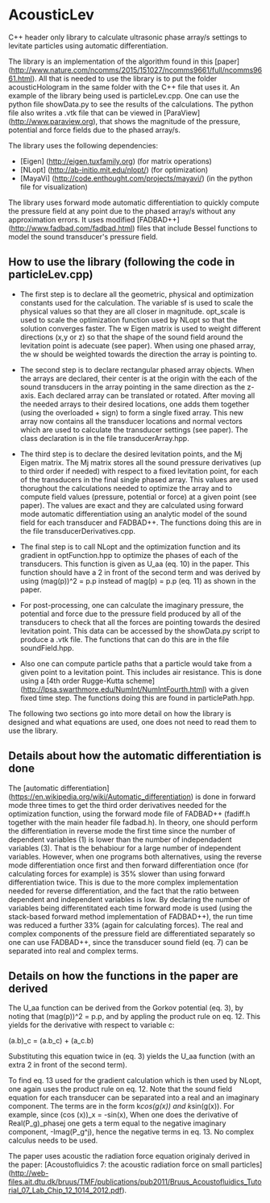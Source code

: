 # AcousticLev
C++ header only library to calculate ultrasonic phase array/s settings to levitate particles using automatic differentiation.

The library is an implementation of the algorithm found in this [paper] (http://www.nature.com/ncomms/2015/151027/ncomms9661/full/ncomms9661.html). 
All that is needed to use the library is to put the folder acousticHologram in the same folder with the C++ file that uses it. An example of the library being used is particleLev.cpp. One can use the python file showData.py to see the results of the calculations. The python file also writes a .vtk file that can be viewed in [ParaView] (http://www.paraview.org), that shows the magnitude of the pressure, potential and force fields due to the phased array/s.

The library uses the following dependencies:
* [Eigen] (http://eigen.tuxfamily.org) (for matrix operations)
* [NLopt] (http://ab-initio.mit.edu/nlopt/) (for optimization)
* [MayaVi] (http://code.enthought.com/projects/mayavi/) (in the python file for visualization)

The library uses forward mode automatic differentiation to quickly compute the pressure field at any point due to the phased array/s without any approximation errors. It uses modified [FADBAD++] (http://www.fadbad.com/fadbad.html) files that include Bessel functions to model the sound transducer's pressure field.



## How to use the library (following the code in particleLev.cpp)
* The first step is to declare all the geometric, physical and optimization constants used for the calculation. The variable sf is used to scale the physical values so that they are all closer in magnitude. opt_scale is used to scale the optimization function used by NLopt so that the solution converges faster. The w Eigen matrix is used to weight different directions 
(x,y or z) so that the shape of the sound field around the levitation point is adecuate (see paper). When using one phased array, the w should be weighted towards the direction the array is pointing to.

* The second step is to declare rectangular phased array objects. When the arrays are declared, their center is at the origin with the each of the sound transducers in the array pointing in the same direction as the z-axis. Each declared array can be translated or rotated. After moving all the needed arrays to their desired locations, one adds them together (using the overloaded + sign) to form a single fixed array. This new array now contains all the transducer locations and normal vectors which are used to calculate the transducer settings (see paper). The class declaration is in the file transducerArray.hpp.

* The third step is to declare the desired levitation points, and the Mj Eigen matrix. The Mj matrix stores all the sound pressure derivatives (up to third order if needed) with respect to a fixed levitation point, for each of the transducers in the final single phased array. This values are used thorughout the calculations needed to optimize the array and to compute field values (pressure, potential or force) at a given point (see paper). The values are exact and they are calculated using forward mode automatic differentiation using an analytic model of the sound field for each transducer and FADBAD++. The functions doing this are in the file transducerDerivatives.cpp. 

* The final step is to call NLopt and the optimization function and its gradient in optFunction.hpp to optimize the phases of each of the transducers. This function is given as U_aa (eq. 10) in the paper. This function should have a 2 in front of the second term and was derived by using (mag(p))^2 = p.p instead of mag(p) = p.p (eq. 11) as shown in the paper.

* For post-processing, one can calculate the imaginary pressure, the potential and force due to the pressure field produced by all of the transducers to check that all the forces are pointing towards the desired levitation point. This data can be accessed by the showData.py script to produce a .vtk file. The functions that can do this are in the file soundField.hpp.

* Also one can compute particle paths that a particle would take from a given point to a levitation point. This includes air resistance. This is done using a [4th order Rugge-Kutta scheme] (http://lpsa.swarthmore.edu/NumInt/NumIntFourth.html) with a given fixed time step. The functions doing this are found in particlePath.hpp.


The following two sections go into more detail on how the library is designed and what equations are used, one does not need to read them to use the library. 



## Details about how the automatic differentiation is done
The [automatic differentiation] (https://en.wikipedia.org/wiki/Automatic_differentiation) is done in forward mode three times to get the third order derivatives needed for the optimization function, using the forward mode file of FADBAD++ (fadiff.h together with the main header file fadbad.h). In theory, one should perform the differentiation in reverse mode the first time since the number of dependent variables (1) is lower than the number of independadent variables (3). That is the behabiour for a large number of independent variables. However, when one programs both alternatives, using the reverse mode differentiation once first and then forward differentiation once (for calculating forces for example) is 35% slower than using forward differentiation twice. This is due to the more complex implementation needed for reverse differentiation, and the fact that the ratio between dependent and independent variables is low. By declaring the number of variables being differentitated each time forward mode is used (using the stack-based forward method implementation of FADBAD++), the run time was reduced a further 33% (again for calculating forces). The real and complex components of the pressure field are differentiated separately so one can use FADBAD++, since the transducer sound field (eq. 7) can be separated into real and complex terms. 



## Details on how the functions in the paper are derived
The U_aa function can be derived from the Gorkov potential (eq. 3), by noting that (mag(p))^2 = p.p, and by appling the product rule on eq. 12. This yields for the derivative with respect to variable c:

(a.b)_c = (a.b_c) + (a_c.b)

Substituting this equation twice in (eq. 3) yields the U_aa function (with an extra 2 in front of the second term).

To find eq. 13 used for the gradient calculation which is then used by NLopt, one again uses the product rule on eq. 12. Note that the sound field equation for each transducer can be separated into a real and an imaginary component. The terms are in the form k*cos(g(x)) and k*sin(g(x)). For example, since (cos (x))_x = -sin(x), When one does the derivative of Real(P_g)_phasej one gets a term equal to the negative imaginary component, -Imag(P_g^j), hence the negative terms in eq. 13. No complex calculus needs to be used.

The paper uses acoustic the radiation force equation originaly derived in the paper: [Acoustofluidics 7: the acoustic radiation force on small particles] (http://web-files.ait.dtu.dk/bruus/TMF/publications/pub2011/Bruus_Acoustofluidics_Tutorial_07_Lab_Chip_12_1014_2012.pdf). 

